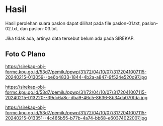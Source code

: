 # Hasil

Hasil perolehan suara paslon dapat dilihat pada file paslon-01.txt, paslon-02.txt, dan paslon-03.txt.

Jika tidak ada, artinya data tersebut belum ada pada SIREKAP.

## Foto C Plano

https://sirekap-obj-formc.kpu.go.id/53d7/pemilu/ppwp/31/72/04/10/07/3172041007115-20240215-013059--be6b4833-1844-4b2a-a847-9f524e520d97.jpg

https://sirekap-obj-formc.kpu.go.id/53d7/pemilu/ppwp/31/72/04/10/07/3172041007115-20240215-013220--39dc6a8c-dba9-46c5-8636-8b34da070fda.jpg

https://sirekap-obj-formc.kpu.go.id/53d7/pemilu/ppwp/31/72/04/10/07/3172041007115-20240215-013351--4c465b55-b77b-4a74-bb68-e60374022007.jpg
